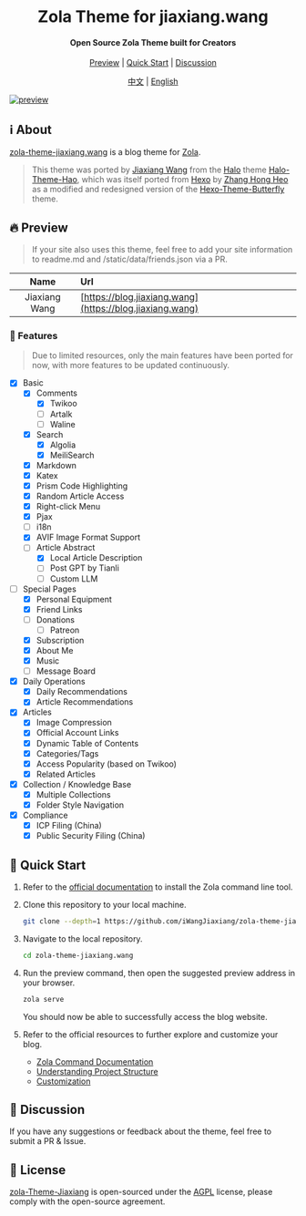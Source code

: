 <div align="center">

<h1>Zola Theme for jiaxiang.wang</h1>

<h4>Open Source Zola Theme built for Creators</h4>

<p align="center">

[Preview](#-preview) | [Quick Start](#-quick-start) | [Discussion](#-discussion)

[中文](https://github.com/iWangJiaxiang/zola-theme-jiaxiang.wang/blob/main/README.md) | [English](https://github.com/iWangJiaxiang/zola-theme-jiaxiang.wang/blob/main/README.en.md)

</p>
</div>

[![preview](<https://github.com/iWangJiaxiang/zola-theme-jiaxiang.wang/raw/refs/heads/main/content/articles/docs/01%20Read%20Me/preview.webp>)](https://blog.jiaxiang.wang)

## ℹ️ About

[zola-theme-jiaxiang.wang](https://github.com/iWangJiaxiang/zola-theme-jiaxiang.wang) is a blog theme for [Zola](https://github.com/getzola/zola).

> This theme was ported by [Jiaxiang Wang](https://blog.jiaxiang.wang) from the [Halo](https://github.com/halo-dev/halo) theme [Halo-Theme-Hao](https://github.com/chengzhongxue/halo-theme-hao), which was itself ported from [Hexo](https://hexo.io/zh-cn/index.html) by [Zhang Hong Heo](https://blog.zhheo.com/) as a modified and redesigned version of the [Hexo-Theme-Butterfly](https://github.com/chengzhongxue/halo-theme-hao) theme.

## 🔥 Preview

> If your site also uses this theme, feel free to add your site information to readme.md and /static/data/friends.json via a PR.

|  Name  |          Url           |
|:------:|:-----------------------|
| Jiaxiang Wang | [https://blog.jiaxiang.wang](https://blog.jiaxiang.wang) |

### 🔌 Features

> Due to limited resources, only the main features have been ported for now, with more features to be updated continuously.

- [x] Basic
  - [x] Comments
    - [x] Twikoo
    - [ ] Artalk
    - [ ] Waline
  - [x] Search
    - [x] Algolia
    - [x] MeiliSearch
  - [x] Markdown
  - [x] Katex
  - [x] Prism Code Highlighting
  - [x] Random Article Access
  - [x] Right-click Menu
  - [x] Pjax
  - [ ] i18n
  - [x] AVIF Image Format Support
  - [ ] Article Abstract
    - [x] Local Article Description
    - [ ] Post GPT by Tianli
    - [ ] Custom LLM
- [ ] Special Pages
  - [x] Personal Equipment
  - [x] Friend Links
  - [ ] Donations
    - [ ] Patreon
  - [x] Subscription
  - [x] About Me
  - [x] Music
  - [ ] Message Board
- [x] Daily Operations
  - [x] Daily Recommendations
  - [x] Article Recommendations
- [x] Articles
  - [x] Image Compression
  - [x] Official Account Links
  - [x] Dynamic Table of Contents
  - [x] Categories/Tags
  - [x] Access Popularity (based on Twikoo)
  - [x] Related Articles
- [x] Collection / Knowledge Base
  - [x] Multiple Collections
  - [x] Folder Style Navigation
- [x] Compliance
  - [x] ICP Filing (China)
  - [x] Public Security Filing (China)

## 📝 Quick Start

1. Refer to the [official documentation](https://www.getzola.org/documentation/getting-started/installation/) to install the Zola command line tool.
1. Clone this repository to your local machine.

    ```bash
    git clone --depth=1 https://github.com/iWangJiaxiang/zola-theme-jiaxiang.wang.git
    ```

1. Navigate to the local repository.

    ```bash
    cd zola-theme-jiaxiang.wang
    ```

1. Run the preview command, then open the suggested preview address in your browser.

    ```bash
    zola serve
    ```

    You should now be able to successfully access the blog website.

1. Refer to the official resources to further explore and customize your blog.
   - [Zola Command Documentation](https://www.getzola.org/documentation/getting-started/cli-usage/)
   - [Understanding Project Structure](https://www.getzola.org/documentation/getting-started/directory-structure/)
   - [Customization](https://www.getzola.org/documentation/getting-started/configuration/)

## 💬 Discussion

If you have any suggestions or feedback about the theme, feel free to submit a PR & Issue.

## 🔐 License

[zola-Theme-Jiaxiang](https://github.com/iWangJiaxiang/zola-theme-jiaxiang.wang) is open-sourced under the [AGPL](./LICENSE) license, please comply with the open-source agreement.

